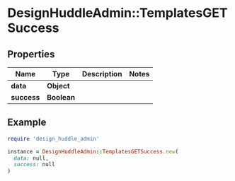 # DesignHuddleAdmin::TemplatesGETSuccess

## Properties

| Name | Type | Description | Notes |
| ---- | ---- | ----------- | ----- |
| **data** | **Object** |  |  |
| **success** | **Boolean** |  |  |

## Example

```ruby
require 'design_huddle_admin'

instance = DesignHuddleAdmin::TemplatesGETSuccess.new(
  data: null,
  success: null
)
```

